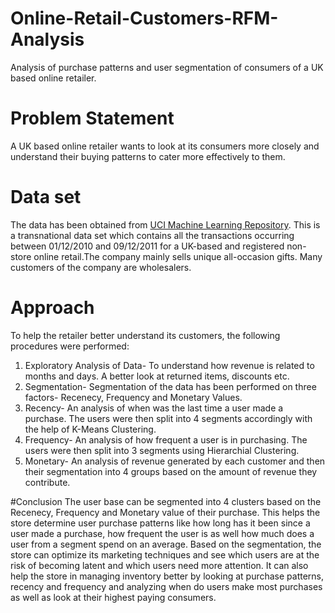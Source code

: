 # Online-Retail-Customers-RFM-Analysis
Analysis of purchase patterns and user segmentation of consumers of a UK based online retailer.

# Problem Statement
A UK based online retailer wants to look at its consumers more closely and understand their buying patterns to cater more effectively to them.

# Data set
The data has been obtained from [UCI Machine Learning Repository](https://archive.ics.uci.edu/ml/datasets/online+retail).
This is a transnational data set which contains all the transactions occurring between 01/12/2010 and 09/12/2011 for a UK-based and registered non-store online retail.The company mainly sells unique all-occasion gifts. Many customers of the company are wholesalers.

# Approach
To help the retailer better understand its customers, the following procedures were performed:
1. Exploratory Analysis of Data- To understand how revenue is related to months and days. A better look at returned items, discounts etc.
2. Segmentation- Segmentation of the data has been performed on three factors- Recenecy, Frequency and Monetary Values.
3. Recency- An analysis of when was the last time a user made a purchase. The users were then split into 4 segments accordingly with the help of K-Means Clustering.
4. Frequency- An analysis of how frequent a user is in purchasing. The users were then split into 3 segments using Hierarchial Clustering.
5. Monetary- An analysis of revenue generated by each customer and then their segmentation into 4 groups based on the amount of revenue they contribute.

#Conclusion
The user base can be segmented into 4 clusters based on the Recenecy, Frequency and Monetary value of their purchase. This helps the store determine user purchase patterns like how long has it been since a user made a purchase, how frequent the user is as well how much does a user from a segment spend on an average.
Based on the segmentation, the store can optimize its marketing techniques and see which users are at the risk of becoming latent and which users need more attention. It can also help the store in managing inventory better by looking at purchase patterns, recency and frequency and analyzing when do users make most purchases as well as look at their highest paying consumers.
